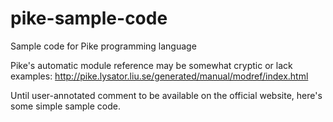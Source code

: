 # pike-sample-code
Sample code for Pike programming language

Pike's automatic module reference may be somewhat cryptic or lack examples:
http://pike.lysator.liu.se/generated/manual/modref/index.html

Until user-annotated comment to be available on the official website, here's some simple sample code.
